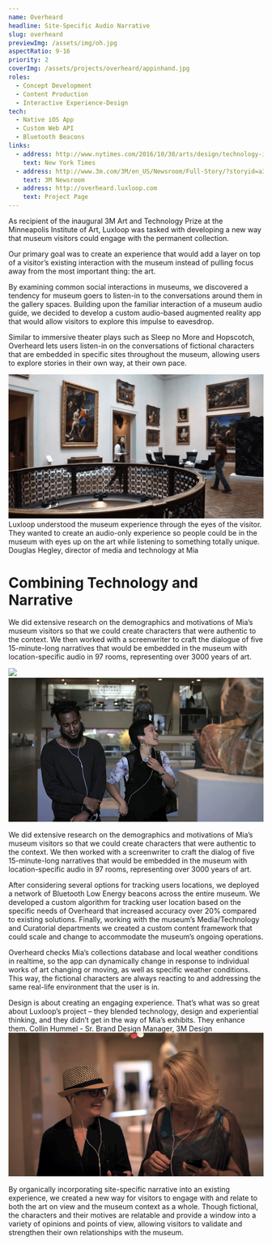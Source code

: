 ```yaml
---
name: Overheard
headline: Site-Specific Audio Narrative
slug: overheard
previewImg: /assets/img/oh.jpg
aspectRatio: 9-16
priority: 2
coverImg: /assets/projects/overheard/appinhand.jpg
roles:
  - Concept Development
  - Content Production
  - Interactive Experience-Design
tech:
  - Native iOS App
  - Custom Web API
  - Bluetooth Beacons
links:
  - address: http://www.nytimes.com/2016/10/30/arts/design/technology-invites-a-deep-dive-into-art.html?smid=fb-share&_r=1
    text: New York Times
  - address: http://www.3m.com/3M/en_US/Newsroom/Full-Story/?storyid=a38c9241-42d9-4608-9de4-e50d0db70480
    text: 3M Newsroom
  - address: http://overheard.luxloop.com
    text: Project Page
---
```


<p>
    As recipient of the inaugural 3M Art and Technology Prize at the Minneapolis Institute of Art, Luxloop was tasked with developing a new way that museum visitors could engage with the permanent collection.
</p>

<p class="bolder">
    Our primary goal was to create an experience that would add a layer on top of a visitor’s existing interaction with the museum instead of pulling focus away from the most important thing: the art.
</p>

<p>
    By examining common social interactions in museums, we discovered a tendency for museum goers to listen-in to the conversations around them in the gallery spaces.  Building upon the familiar interaction of a museum audio guide, we decided to develop a custom audio-based augmented reality app that would allow visitors to explore this impulse to eavesdrop.
</p>

<p>
    Similar to immersive theater plays such as <span class="italic">Sleep no More</span> and <span class="italic">Hopscotch</span>, Overheard lets users listen-in on the conversations of fictional characters that are embedded in specific sites throughout the museum, allowing users to explore stories in their own way, at their own pace.
</p>

<img src="/assets/projects/overheard/cover.png">

<div class="quote">
    Luxloop understood the museum experience through the eyes of the visitor. They wanted to create an audio-only experience so people could be in the museum with eyes up on the art while listening to something totally unique.
    <span class="source">Douglas Hegley, director of media and technology at Mia</span>
</div>


<h1>Combining Technology and Narrative</h1>
<p>
    We did extensive research on the demographics and motivations of Mia’s museum visitors so that we could create characters that were authentic to the context. We then worked with a screenwriter to craft the dialogue of five 15-minute-long narratives that would be embedded in the museum with <span class="bolder">location-specific audio in 97 rooms, representing over 3000 years of art</span>.
</p>

<img src="/assets/projects/overheard/demo.gif">
<img src="/assets/projects/overheard/oh8.jpg">

<p>
    We did extensive research on the demographics and motivations of Mia’s museum visitors so that we could create characters that were authentic to the context. We then worked with a screenwriter to craft the dialog of five 15-minute-long narratives that would be embedded in the museum with <span class="bolder">location-specific audio in 97 rooms, representing over 3000 years of art</span>.
</p>

<p>
    After considering several options for tracking users locations, we deployed a network of Bluetooth Low Energy beacons across the entire museum. We developed a custom algorithm for tracking user location based on the specific needs of Overheard that increased accuracy over 20% compared to existing solutions. Finally, working with the museum’s Media/Technology and Curatorial departments we created a custom content framework that could scale and change to accommodate the museum’s ongoing operations.
</p>

<p>
    Overheard checks Mia’s collections database and local weather conditions in realtime, so <span class="bolder">the app can dynamically change in response to individual works of art changing or moving, as well as specific weather conditions</span>. This way, the fictional characters are always reacting to and addressing the same real-life environment that the user is in.
</p>

<div class="quote">
    Design is about creating an engaging experience. That’s what was so great about Luxloop’s project – they blended technology, design and experiential thinking, and they didn’t get in the way of Mia’s exhibits. They enhance them.
    <span class="source">Collin Hummel - Sr. Brand Design Manager, 3M Design</span>
</div>

<img src="/assets/projects/overheard/oh2.jpg">

<p>
    By organically incorporating site-specific narrative into an existing experience, <span class="bolder">we created a new way for visitors to engage with and relate to both the art on view and the museum context as a whole</span>. Though fictional, the characters and their motives are relatable and provide a window into a variety of opinions and points of view, allowing visitors to validate and strengthen their own relationships with the museum.
</p>



